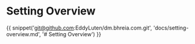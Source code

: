 # Setting Overview

{{ snippet('git@github.com:EddyLuten/dm.bhreia.com.git', 'docs/setting-overview.md', '# Setting Overview') }}
